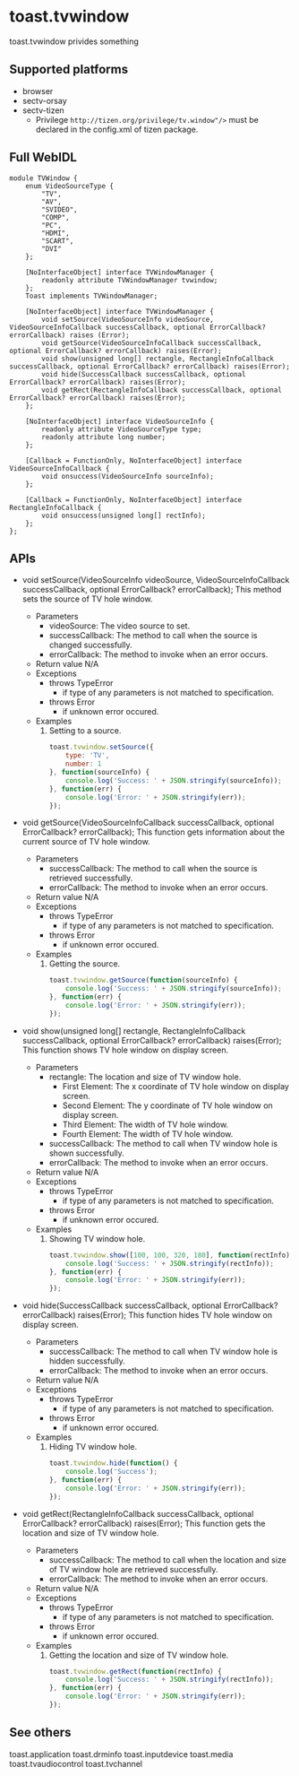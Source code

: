 # toast.tvwindow
toast.tvwindow privides something

## Supported platforms
* browser
* sectv-orsay
* sectv-tizen
    * Privilege `http://tizen.org/privilege/tv.window"/>` must be declared in the config.xml of tizen package.

## Full WebIDL
```widl
module TVWindow {
    enum VideoSourceType {
        "TV",
        "AV",
        "SVIDEO",
        "COMP",
        "PC",
        "HDMI",
        "SCART",
        "DVI"
    };

    [NoInterfaceObject] interface TVWindowManager {
        readonly attribute TVWindowManager tvwindow;
    };
    Toast implements TVWindowManager;

    [NoInterfaceObject] interface TVWindowManager {
        void setSource(VideoSourceInfo videoSource, VideoSourceInfoCallback successCallback, optional ErrorCallback? errorCallback) raises (Error);
        void getSource(VideoSourceInfoCallback successCallback, optional ErrorCallback? errorCallback) raises(Error);
        void show(unsigned long[] rectangle, RectangleInfoCallback successCallback, optional ErrorCallback? errorCallback) raises(Error);
        void hide(SuccessCallback successCallback, optional ErrorCallback? errorCallback) raises(Error);
        void getRect(RectangleInfoCallback successCallback, optional ErrorCallback? errorCallback) raises(Error);
    };

    [NoInterfaceObject] interface VideoSourceInfo {
        readonly attribute VideoSourceType type;
        readonly attribute long number;
    };

    [Callback = FunctionOnly, NoInterfaceObject] interface VideoSourceInfoCallback {
        void onsuccess(VideoSourceInfo sourceInfo);
    };

    [Callback = FunctionOnly, NoInterfaceObject] interface RectangleInfoCallback {
        void onsuccess(unsigned long[] rectInfo);
    };
};
```

## APIs
* void setSource(VideoSourceInfo videoSource, VideoSourceInfoCallback successCallback, optional ErrorCallback? errorCallback);
This method sets the source of TV hole window.
    * Parameters
        * videoSource: The video source to set.
        * successCallback: The method to call when the source is changed successfully.
        * errorCallback: The method to invoke when an error occurs.
    * Return value
        N/A
    * Exceptions
        * throws TypeError
            * if type of any parameters is not matched to specification.
        * throws Error
            * if unknown error occured.
    * Examples
        1. Setting to a source.
            ```javascript
            toast.tvwindow.setSource({
                type: 'TV',
                number: 1
            }, function(sourceInfo) {
                console.log('Success: ' + JSON.stringify(sourceInfo));
            }, function(err) {
                console.log('Error: ' + JSON.stringify(err));
            });
            ```

* void getSource(VideoSourceInfoCallback successCallback, optional ErrorCallback? errorCallback);
This function gets information about the current source of TV hole window.
    * Parameters
        * successCallback: The method to call when the source is retrieved successfully.
        * errorCallback: The method to invoke when an error occurs.
    * Return value
        N/A
    * Exceptions
        * throws TypeError
            * if type of any parameters is not matched to specification.
        * throws Error
            * if unknown error occured.
    * Examples
        1. Getting the source.
            ```javascript
            toast.tvwindow.getSource(function(sourceInfo) {
                console.log('Success: ' + JSON.stringify(sourceInfo));
            }, function(err) {
                console.log('Error: ' + JSON.stringify(err));
            });
            ```

* void show(unsigned long[] rectangle, RectangleInfoCallback successCallback, optional ErrorCallback? errorCallback) raises(Error);
This function shows TV hole window on display screen.
    * Parameters
        * rectangle: The location and size of TV window hole.
            * First Element: The x coordinate of TV hole window on display screen.
            * Second Element: The y coordinate of TV hole window on display screen.
            * Third Element: The width of TV hole window.
            * Fourth Element: The width of TV hole window.
        * successCallback: The method to call when TV window hole is shown successfully.
        * errorCallback: The method to invoke when an error occurs.
    * Return value
        N/A
    * Exceptions
        * throws TypeError
            * if type of any parameters is not matched to specification.
        * throws Error
            * if unknown error occured.
    * Examples
        1. Showing TV window hole.
            ```javascript
            toast.tvwindow.show([100, 100, 320, 180], function(rectInfo) {
                console.log('Success: ' + JSON.stringify(rectInfo));
            }, function(err) {
                console.log('Error: ' + JSON.stringify(err));
            });
            ```

* void hide(SuccessCallback successCallback, optional ErrorCallback? errorCallback) raises(Error);
This function hides TV hole window on display screen.
    * Parameters
        * successCallback: The method to call when TV window hole is hidden successfully.
        * errorCallback: The method to invoke when an error occurs.
    * Return value
        N/A
    * Exceptions
        * throws TypeError
            * if type of any parameters is not matched to specification.
        * throws Error
            * if unknown error occured.
    * Examples
        1. Hiding TV window hole.
            ```javascript
            toast.tvwindow.hide(function() {
                console.log('Success');
            }, function(err) {
                console.log('Error: ' + JSON.stringify(err));
            });
            ```

* void getRect(RectangleInfoCallback successCallback, optional ErrorCallback? errorCallback) raises(Error);
This function gets the location and size of TV window hole.
    * Parameters
        * successCallback: The method to call when the location and size of TV window hole are retrieved successfully.
        * errorCallback: The method to invoke when an error occurs.
    * Return value
        N/A
    * Exceptions
        * throws TypeError
            * if type of any parameters is not matched to specification.
        * throws Error
            * if unknown error occured.
    * Examples
        1. Getting the location and size of TV window hole.
            ```javascript
            toast.tvwindow.getRect(function(rectInfo) {
                console.log('Success: ' + JSON.stringify(rectInfo));
            }, function(err) {
                console.log('Error: ' + JSON.stringify(err));
            });
            ```

## See others
toast.application
toast.drminfo
toast.inputdevice
toast.media
toast.tvaudiocontrol
toast.tvchannel
